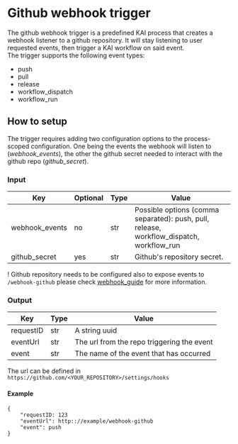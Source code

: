 # Github webhook trigger

The github webhook trigger is a predefined KAI process that creates a webhook listener to a github repository. It will stay listening to user requested events, then trigger a KAI workflow on said event.  
The trigger supports the following event types:

- push
- pull
- release
- workflow_dispatch
- workflow_run

## How to setup

The trigger requires adding two configuration options to the process-scoped configuration.
One being the events the webhook will listen to (_webhook_events_), the other the github secret needed to interact with the github repo (_github_secret_).

### Input 

| Key            | Optional  | Type | Value                                                                                         |
|----------------|-----------|------|-----------------------------------------------------------------------------------------------| 
| webhook_events | no        | str  | Possible options (comma separated): push, pull, release, workflow_dispatch, workflow_run      |
| github_secret  | yes       | str  | Github's repository secret.  |

! Github repository needs to be configured also to expose events to `/webhook-github` please check [webhook_guide](https://docs.github.com/webhooks/) for more information.

### Output


| Key       | Type | Value                                                                  |
|-----------|------|------------------------------------------------------------------------|
| requestID | str  | A string uuid                                                          |
| eventUrl  | str  | The url from the repo triggering the event                             |
| event     | str  | The name of the event that has occurred                                |

The url can be defined in `https://github.com/<YOUR_REPOSITORY>/settings/hooks`

#### Example

```
{
	"requestID: 123
	"eventUrl": http:://example/webhook-github
	"event": push
}
```
